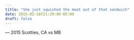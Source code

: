 ```yaml
---
title: "She just squished the meat out of that sandwich"
date: 2015-02-16T21:29:00-05:00
draft: false
---
```

— 2015 Scotties, CA vs MB
<!--more--> 

